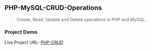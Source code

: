 ## PHP-MySQL-CRUD-Operations

> Create, Read, Update and Delete operations in PHP and MySQL.

### Project Demo

Live Project URL- [PHP-CRUD](https://dev.tn-homelab.net/)

